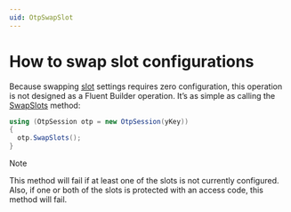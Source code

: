 ```yaml
---
uid: OtpSwapSlot
---
```


<!-- Copyright 2021 Yubico AB

Licensed under the Apache License, Version 2.0 (the "License");
you may not use this file except in compliance with the License.
You may obtain a copy of the License at

    http://www.apache.org/licenses/LICENSE-2.0

Unless required by applicable law or agreed to in writing, software
distributed under the License is distributed on an "AS IS" BASIS,
WITHOUT WARRANTIES OR CONDITIONS OF ANY KIND, either express or implied.
See the License for the specific language governing permissions and
limitations under the License. -->

# How to swap slot configurations

Because swapping [slot](xref:OtpSlots) settings requires zero configuration, this operation is not designed as a Fluent
Builder operation. It’s as simple as calling the [SwapSlots](xref:Yubico.YubiKey.Otp.OtpSession.SwapSlots) method:

```C#
using (OtpSession otp = new OtpSession(yKey))
{
  otp.SwapSlots();
}
```

> [!NOTE]
> This method will fail if at least one of the slots is not currently configured. Also, if one or both of the slots is
> protected with an access code, this method will fail.
